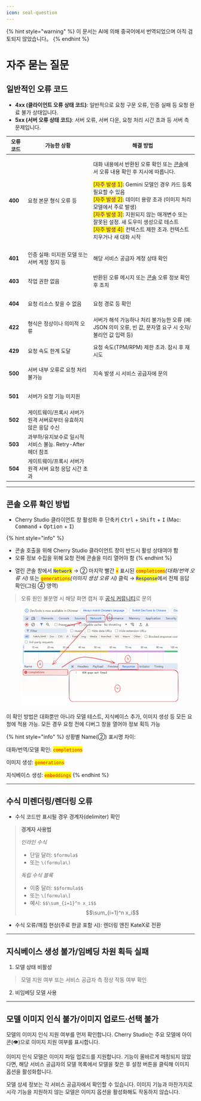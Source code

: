 ```yaml
---
icon: seal-question
---
```


{% hint style="warning" %}
이 문서는 AI에 의해 중국어에서 번역되었으며 아직 검토되지 않았습니다。
{% endhint %}

# 자주 묻는 질문

## 일반적인 오류 코드

* **4xx (클라이언트 오류 상태 코드)**: 일반적으로 요청 구문 오류, 인증 실패 등 요청 완료 불가 상태입니다.
* **5xx (서버 오류 상태 코드)**: 서버 오류, 서버 다운, 요청 처리 시간 초과 등 서버 측 문제입니다.

| 오류 코드          | 가능한 상황                                                   | 해결 방법                                                                                                                                                                                                                                                                                                                                                                                                                              |
| ------------ | ------------------------------------------------------- | ------------------------------------------------------------------------------------------------------------------------------------------------------------------------------------------------------------------------------------------------------------------------------------------------------------------------------------------------------------------------------------------------------------------------------- |
| <h4>400</h4> | 요청 본문 형식 오류 등                                                | <p>대화 내용에서 반환된 오류 확인 또는 <a href="questions.md#kong-zhi-tai-bao-cuo-cha-kan-fang-fa">콘솔</a>에서 오류 내용 확인 후 지시에 따릅니다.</p><p><mark style="color:purple;">[자주 발생 1]</mark>: Gemini 모델인 경우 카드 등록 필요할 수 있음<br><mark style="color:purple;">[자주 발생 2]</mark>: 데이터 용량 초과 (이미지 처리 모델에서 주로 발생)<br><mark style="color:purple;">[자주 발생 3]</mark>: 지원되지 않는 매개변수 또는 잘못된 설정. 새 도우미 생성으로 테스트<br><mark style="color:purple;">[자주 발생 4]:</mark> 컨텍스트 제한 초과. 컨텍스트 지우거나 새 대화 시작</p> |
| <h4>401</h4> | 인증 실패: 미지원 모델 또는 서버 계정 정지 등                                   | 해당 서비스 공급자 계정 상태 확인                                                                                                                                                                                                                                                                                                                                                                                                                   |
| <h4>403</h4> | 작업 권한 없음                                                 | 반환된 오류 메시지 또는 [콘솔](questions.md#kong-zhi-tai-bao-cuo-cha-kan-fang-fa) 오류 정보 확인 후 조치                                                                                                                                                                                                                                                                                                                                                   |
| <h4>404</h4> | 요청 리소스 찾을 수 없음                                                | 요청 경로 등 확인                                                                                                                                                                                                                                                                                                                                                                                                                           |
| <h4>422</h4> | 형식은 정상이나 의미적 오류                                            | 서버가 해석 가능하나 처리 불가능한 오류 (예: JSON 의미 오류, 빈 값, 문자열 요구 시 숫자/불리언 값 입력 등)                                                                                                                                                                                                                                                                                                                                                             |
| <h4>429</h4> | 요청 속도 한계 도달                                                | 요청 속도(TPM/RPM) 제한 초과. 잠시 후 재시도                                                                                                                                                                                                                                                                                                                                                                                                           |
| <h4>500</h4> | 서버 내부 오류로 요청 처리 불가능                                          | 지속 발생 시 서비스 공급자에 문의                                                                                                                                                                                                                                                                                                                                                                                                                   |
| <h4>501</h4> | 서버가 요청 기능 미지원                                               |                                                                                                                                                                                                                                                                                                                                                                                                                                   |
| <h4>502</h4> | 게이트웨이/프록시 서버가 원격 서버로부터 유효하지 않은 응답 수신                 |                                                                                                                                                                                                                                                                                                                                                                                                                                   |
| <h4>503</h4> | 과부하/유지보수로 일시적 서비스 불능. Retry-After 헤더 참조             |                                                                                                                                                                                                                                                                                                                                                                                                                                   |
| <h4>504</h4> | 게이트웨이/프록시 서버가 원격 서버 요청 응답 시간 초과                               |                                                                                                                                                                                                                                                                                                                                                                                                                                   |



***



## 콘솔 오류 확인 방법

* Cherry Studio 클라이언트 창 활성화 후 단축키 <kbd>Ctrl</kbd> + <kbd>Shift</kbd> + <kbd>I</kbd> (Mac: <kbd>Command</kbd> + <kbd>Option</kbd> + <kbd>I</kbd>)

{% hint style="info" %}
- 콘솔 호출을 위해 Cherry Studio 클라이언트 창이 반드시 활성 상태여야 함
- 오류 정보 수집을 위해 요청 전에 콘솔을 미리 열어야 함
{% endhint %}

* 열린 콘솔 창에서 <mark style="color:blue;">`Network`</mark> → ② 마지막 빨간 <mark style="color:red;">`×`</mark> 표시된 <mark style="color:red;">`completions`</mark>_(대화/번역 오류 시)_ 또는 <mark style="color:red;">`generations`</mark>_(이미지 생성 오류 시)_ 클릭 → <mark style="color:blue;">`Response`</mark>에서 전체 응답 확인(그림 ④ 영역)

> 오류 원인 불분명 시 해당 화면 캡처 후 [공식 커뮤니티](https://t.me/CherryStudioAI)로 문의

<figure><img src="../.gitbook/assets/image (1) (1) (1) (1) (1).png" alt="" width="563"><figcaption></figcaption></figure>

이 확인 방법은 대화뿐만 아니라 모델 테스트, 지식베이스 추가, 이미지 생성 등 모든 요청에 적용 가능. 모든 경우 요청 전에 디버그 창을 열어야 정보 획득 가능

{% hint style="info" %}
상황별 Name(②) 표시명 차이:

대화/번역/모델 확인: <mark style="color:red;">`completions`</mark>&#x20;

이미지 생성: <mark style="color:red;">`generations`</mark>

지식베이스 생성: <mark style="color:red;">`embeddings`</mark>&#x20;
{% endhint %}

***



## 수식 미렌더링/렌더링 오류

* 수식 코드만 표시될 경우 경계자(delimiter) 확인

> **경계자 사용법**
>
> _인라인 수식_
>
> * 단일 달러: `$formula$`
> * 또는 `\(formula\)`
>
>
>
> _독립 수식 블록_
>
> * 이중 달러: `$$formula$$`
> * 또는 `\[formula\]`
> * 예시: `$$\sum_{i=1}^n x_i$$`\
>   $$\sum_{i=1}^n x_i$$

* 수식 오류/깨짐 현상(주로 한글 포함 시): 렌더링 엔진 KateX로 전환



***



## 지식베이스 생성 불가/임베딩 차원 획득 실패

1. 모델 상태 비활성

> 모델 지원 여부 또는 서비스 공급자 측 정상 작동 여부 확인

2. 비임베딩 모델 사용

***

## 모델 이미지 인식 불가/이미지 업로드·선택 불가

모델의 이미지 인식 지원 여부를 먼저 확인합니다. Cherry Studio는 주요 모델에 아이콘(👁️)으로 이미지 지원 여부를 표시합니다.

이미지 인식 모델은 이미지 파일 업로드를 지원합니다. 기능이 올바르게 매칭되지 않았다면, 해당 서비스 공급자의 모델 목록에서 모델을 찾은 후 설정 버튼을 클릭해 이미지 옵션을 활성화합니다.

모델 상세 정보는 각 서비스 공급자에서 확인할 수 있습니다. 이미지 기능과 마찬가지로 시각 기능을 지원하지 않는 모델은 이미지 옵션을 활성화해도 작동하지 않습니다.